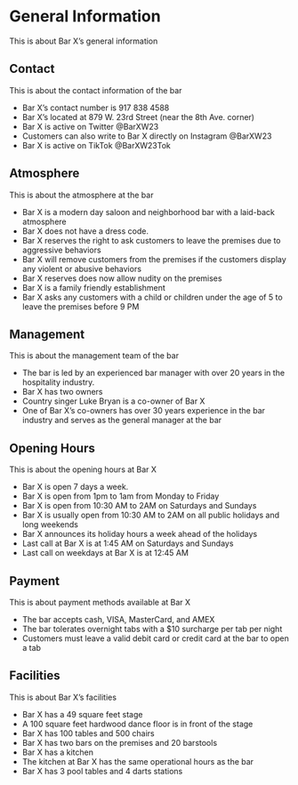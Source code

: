 # General Information

This is about Bar X’s general information

## Contact

This is about the contact information of the bar

- Bar X’s contact number is 917 838 4588
- Bar X’s located at 879 W. 23rd Street (near the 8th Ave. corner)
- Bar X is active on Twitter @BarXW23
- Customers can also write to Bar X directly on Instagram @BarXW23
- Bar X is active on TikTok @BarXW23Tok

## Atmosphere

This is about the atmosphere at the bar

- Bar X is a modern day saloon and neighborhood bar with a laid-back atmosphere
- Bar X does not have a dress code.
- Bar X reserves the right to ask customers to leave the premises due to aggressive behaviors
- Bar X will remove customers from the premises if the customers display any violent or abusive behaviors
- Bar X reserves does now allow nudity on the premises
- Bar X is a family friendly establishment
- Bar X asks any customers with a child or children under the age of 5 to leave the premises before 9 PM

## Management

This is about the management team of the bar

- The bar is led by an experienced bar manager with over 20 years in the hospitality industry.
- Bar X has two owners
- Country singer Luke Bryan is a co-owner of  Bar X
- One of Bar X’s co-owners has over 30 years experience in the bar industry and serves as the general manager at the bar

## Opening Hours

This is about the opening hours at Bar X

- Bar X is open 7 days a week.
- Bar X is open from 1pm to 1am from Monday to Friday
- Bar X is open from 10:30 AM to 2AM on Saturdays and Sundays
- Bar X is usually open from 10:30 AM to 2AM on all public holidays and long weekends
- Bar X announces its holiday hours a week ahead of the holidays
- Last call at Bar X is at 1:45 AM on Saturdays and Sundays
- Last call on weekdays at Bar X is at 12:45 AM

## Payment

This is about payment methods available at Bar X

- The bar accepts cash, VISA, MasterCard, and AMEX
- The bar tolerates overnight tabs with a $10 surcharge per tab per night
- Customers must leave a valid debit card or credit card at the bar to open a tab

## Facilities

This is about Bar X’s facilities

- Bar X has a 49 square feet stage
- A 100 square feet hardwood dance floor is in front of the stage
- Bar X has 100 tables and 500 chairs
- Bar X has two bars on the premises and 20 barstools
- Bar X has a kitchen
- The kitchen at Bar X has the same operational hours as the bar
- Bar X has 3 pool tables and 4 darts stations